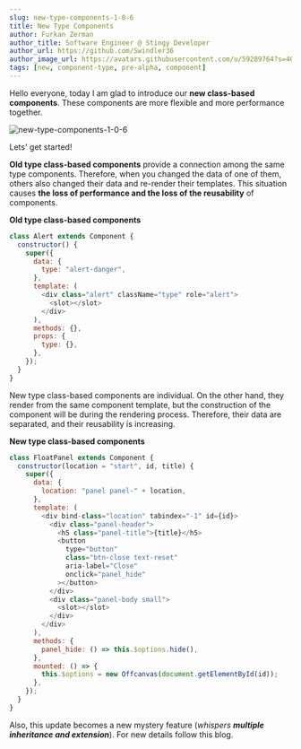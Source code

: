 ```yaml
---
slug: new-type-components-1-0-6
title: New Type Components
author: Furkan Zerman
author_title: Software Engineer @ Stingy Developer
author_url: https://github.com/Swindler36
author_image_url: https://avatars.githubusercontent.com/u/59289764?s=400&u=1e9e02079f7b40da793d1ac84b0fe22660cd9bd2&v=4
tags: [new, component-type, pre-alpha, component]
---
```


Hello everyone, today I am glad to introduce our **new class-based components**. These components are more flexible and more performance together.

![new-type-components-1-0-6](/img/new-type-components-1-0-6.jpg)

Lets' get started!

**Old type class-based components** provide a connection among the same type components. Therefore, when you changed the data of one of them, others also changed their data and re-render their templates. This situation causes **the loss of performance and the loss of the reusability** of components.

**Old type class-based components**

```js
class Alert extends Component {
  constructor() {
    super({
      data: {
        type: "alert-danger",
      },
      template: (
        <div class="alert" className="type" role="alert">
          <slot></slot>
        </div>
      ),
      methods: {},
      props: {
        type: {},
      },
    });
  }
}
```

New type class-based components are individual. On the other hand, they render from the same component template, but the construction of the component will be during the rendering process. Therefore, their data are separated, and their reusability is increasing.

**New type class-based components**

```js
class FloatPanel extends Component {
  constructor(location = "start", id, title) {
    super({
      data: {
        location: "panel panel-" + location,
      },
      template: (
        <div bind-class="location" tabindex="-1" id={id}>
          <div class="panel-header">
            <h5 class="panel-title">{title}</h5>
            <button
              type="button"
              class="btn-close text-reset"
              aria-label="Close"
              onclick="panel_hide"
            ></button>
          </div>
          <div class="panel-body small">
            <slot></slot>
          </div>
        </div>
      ),
      methods: {
        panel_hide: () => this.$options.hide(),
      },
      mounted: () => {
        this.$options = new Offcanvas(document.getElementById(id));
      },
    });
  }
}
```

Also, this update becomes a new mystery feature (_whispers **multiple inheritance and extension**_). For new details follow this blog.
